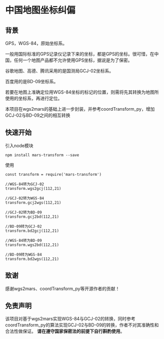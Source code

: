 # 中国地图坐标纠偏

## 背景
GPS，WGS-84，原始坐标系。

一般用国际标准的GPS记录仪记录下来的坐标，都是GPS的坐标。很可惜，在中国，任何一个地图产品都不允许使用GPS坐标，据说是为了保密。

谷歌地图、高德、腾讯采用的是国测局GCJ-02坐标系。

百度用的是BD-09坐标系。

若要在地图上准确定位用WGS-84坐标的标记的位置，则需将先其转换为地图所使用的坐标系，再进行定位。

本项目在wgs2mars的基础上进一步封装，并参考coordTransform_py，增加GCJ-02与BD-09之间的相互转换

## 快速开始
引入node模块

    npm install mars-transform --save
    
使用

    const transform = require('mars-transform')

    //WGS-84转为GCJ-02
    transform.wgs2gcj(112,21)

    //GCJ-02转为WGS-84
    transform.gcj2wgs(112,21)

    //GCJ-02转为BD-09
    transform.gcj2bd(112,21)

    //BD-09转为GCJ-02
    transform.bd2gcj(112,21)

    //WGS-84转为BD-09
    transform.wgs2bd(112,21)

    //BD-09转为WGS-84
    transform.bd2wgs(112,21)

## 致谢

感谢wgs2mars、coordTransform_py等开源作者的贡献！

## 免责声明

该项目对基于wgs2mars实现WGS-84与GCJ-02的转换，同时参考coordTransform_py的算法实现GCJ-02与BD-09的转换，作者不对其准确性和合法性做保证。
**请在遵守国家保密法的前提下自行斟酌使用**。

